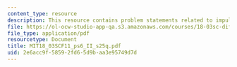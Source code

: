 ```yaml
---
content_type: resource
description: This resource contains problem statements related to impulse response.
file: https://ol-ocw-studio-app-qa.s3.amazonaws.com/courses/18-03sc-differential-equations-fall-2011/2e6acc9f58592fd65d9baa3e95749d7d_MIT18_03SCF11_ps6_II_s25q.pdf
file_type: application/pdf
resourcetype: Document
title: MIT18_03SCF11_ps6_II_s25q.pdf
uid: 2e6acc9f-5859-2fd6-5d9b-aa3e95749d7d
---
```

